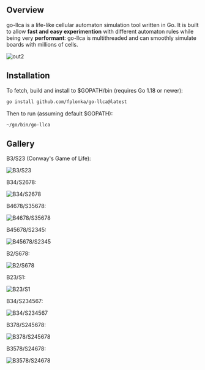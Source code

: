 ## Overview
go-llca is a life-like cellular automaton simulation tool written in Go. It is built to allow **fast and easy experimention** with different automaton rules while being very **performant**: go-llca is multithreaded and can smoothly simulate boards with millions of cells.

![out2](https://user-images.githubusercontent.com/92261790/220154420-ab0629ab-3e55-4c66-8ace-e1fad030316e.gif)

## Installation
To fetch, build and install to $GOPATH/bin (requires Go 1.18 or newer):
```bash
go install github.com/fplonka/go-llca@latest
```
Then to run (assuming default $GOPATH):
```bash
~/go/bin/go-llca
```

## Gallery
B3/S23 (Conway's Game of Life):

![B3/S23](https://user-images.githubusercontent.com/92261790/220101889-3bad143a-91dd-4b35-9eb0-fcb8174a24ed.gif)

B34/S2678:

![B34/S2678](https://user-images.githubusercontent.com/92261790/220105006-f3a1b45e-e7cd-402c-91e1-2f812e39fd4c.gif)

B4678/S35678:

![B4678/S35678](https://user-images.githubusercontent.com/92261790/220102296-48009cd2-c48e-4b41-a7e9-46ac05d3a46d.gif)

B45678/S2345:

![B45678/S2345](https://user-images.githubusercontent.com/92261790/220122046-d14eba4d-cdaf-4343-a3f3-12fd73ad9f20.gif)

B2/S678:

![B2/S678](https://user-images.githubusercontent.com/92261790/220112009-4f93ec16-20a9-468d-8c24-758705ab5cfc.gif)

B23/S1:

![B23/S1](https://user-images.githubusercontent.com/92261790/220104000-e936b3ab-8eda-4086-a049-c859e885a53a.gif)

B34/S234567:

![B34/S234567](https://user-images.githubusercontent.com/92261790/220106344-fb777376-ed81-442c-aaa6-0ce04b278881.gif)

B378/S245678:

![B378/S245678](https://user-images.githubusercontent.com/92261790/220110026-18c21344-df6e-4591-bd03-cb09caaed2b7.gif)

B3578/S24678:

![B3578/S24678](https://user-images.githubusercontent.com/92261790/220169257-7645fa04-58e3-4293-aa8e-3c6e265aceab.gif)
